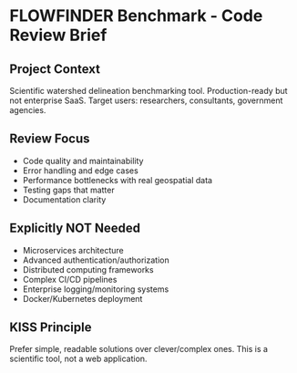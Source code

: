 # FLOWFINDER Benchmark - Code Review Brief

## Project Context
Scientific watershed delineation benchmarking tool. Production-ready but not enterprise SaaS.
Target users: researchers, consultants, government agencies.

## Review Focus
- Code quality and maintainability 
- Error handling and edge cases
- Performance bottlenecks with real geospatial data
- Testing gaps that matter
- Documentation clarity

## Explicitly NOT Needed
- Microservices architecture
- Advanced authentication/authorization
- Distributed computing frameworks
- Complex CI/CD pipelines  
- Enterprise logging/monitoring systems
- Docker/Kubernetes deployment

## KISS Principle
Prefer simple, readable solutions over clever/complex ones.
This is a scientific tool, not a web application.